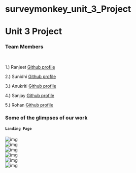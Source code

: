 # surveymonkey_unit_3_Project

<h1>Unit 3 Project </h1>

<h3> Team Members </h3>

<br/>

1.) Ranjeet [Github profile](https://github.com/ranjeetmasaischool)

2.) Sunidhi [Github profile](https://github.com/sunidhi-chauhan)

3.) Anukriti [Github profile](https://github.com/Anukriti-Nawani)

4.) Sanjay [Github profile](https://github.com/aspiringsanjay)

5.) Rohan [Github profile](https://github.com/heyyrohan)

### Some of the glimpses of our work
#### `Landing Page`
![img](https://github.com/ranjeetmasaischool/tame-truck-9187/blob/main/photos/Home%20Page.png)
<br/>
![img](https://github.com/ranjeetmasaischool/tame-truck-9187/blob/main/photos/Home.png)
<br/>
![img](https://github.com/ranjeetmasaischool/tame-truck-9187/blob/main/photos/Home%20Page%20middle.png)
<br/>
![img](https://github.com/ranjeetmasaischool/tame-truck-9187/blob/main/photos/home2.png)
<br/>
![img](https://github.com/ranjeetmasaischool/tame-truck-9187/blob/main/photos/home3.png)
<br/>
![img](https://github.com/ranjeetmasaischool/tame-truck-9187/blob/main/photos/home4.png)
<br/>
